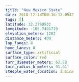 ```yaml
---
title: "New Mexico State"
date: 2018-12-14T00:36:12.054Z
tags: []
latitude: 32.2780932
longitude: -106.7481719
elevation_meters: 1202
distance_meters: 400
lap_lanes: 8
home_lanes: 8
surface_type: artificial
surface_color: red
turn_diameter_meters: 62.88
turn_radius_b_meters: 31.01
steeple_water_location: inside
---
```

